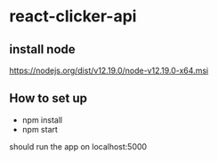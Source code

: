 # react-clicker-api

## install node
https://nodejs.org/dist/v12.19.0/node-v12.19.0-x64.msi

## How to set up
* npm install
* npm start

should run the app on localhost:5000
